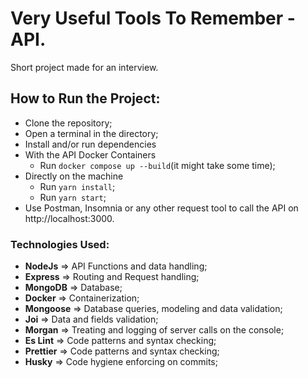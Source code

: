 # Very Useful Tools To Remember - API.

Short project made for an interview.

## How to Run the Project:
- Clone the repository;
- Open a terminal in the directory;
- Install and/or run dependencies
- With the API Docker Containers
	- Run ```docker compose up --build```(it might take some time);
- Directly on the machine
	- Run ```yarn install```;
	- Run ```yarn start```;
- Use Postman, Insomnia or any other request tool to call the API on http://localhost:3000.


### Technologies Used:

- **NodeJs** => API Functions and data handling;
- **Express** => Routing and Request handling;
- **MongoDB** => Database;
- **Docker** => Containerization;
- **Mongoose** => Database queries, modeling and data validation;
- **Joi** => Data and fields validation;
- **Morgan** => Treating and logging of server calls on the console;
- **Es Lint** => Code patterns and syntax checking;
- **Prettier** => Code patterns and syntax checking;
- **Husky** => Code hygiene enforcing on commits; 
